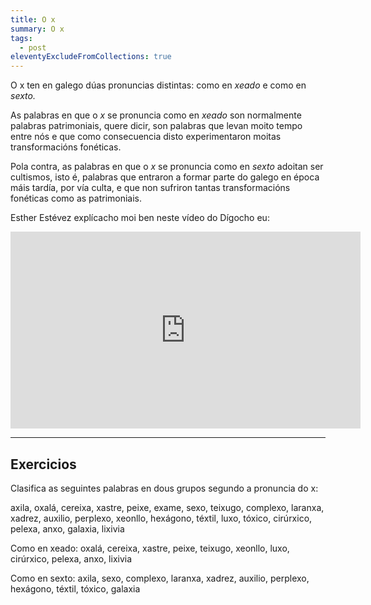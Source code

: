 ```yaml
---
title: O x
summary: O x
tags:
  - post
eleventyExcludeFromCollections: true
---
```

O x ten en galego dúas pronuncias distintas: como en *xeado* e como en *sexto.* 

As palabras en que o *x* se pronuncia como en *xeado* son normalmente palabras patrimoniais, quere dicir, son palabras que levan moito tempo entre nós e que como consecuencia disto experimentaron moitas transformacións fonéticas.

Pola contra, as palabras en que o *x* se pronuncia como en *sexto* adoitan ser cultismos, isto é, palabras que entraron a formar parte do galego en época máis tardía, por vía culta, e que non sufriron tantas transformacións fonéticas como as patrimoniais.

Esther Estévez explícacho moi ben neste vídeo do Dígocho eu:

<iframe width="560" height="315" src="https://www.youtube.com/embed/XRdtMWVCZrQ" frameborder="0" allow="accelerometer; autoplay; encrypted-media; gyroscope; picture-in-picture" allowfullscreen></iframe>

- - -

## Exercicios

Clasifica as seguintes palabras en dous grupos segundo a pronuncia do x:

axila, oxalá, cereixa, xastre, peixe, exame, sexo, teixugo, complexo, laranxa, xadrez, auxilio, perplexo, xeonllo, hexágono, téxtil, luxo, tóxico, cirúrxico, pelexa, anxo, galaxia, lixivia



Como en xeado: oxalá, cereixa, xastre, peixe, teixugo, xeonllo, luxo, cirúrxico, pelexa, anxo, lixivia

Como en sexto: axila, sexo, complexo, laranxa, xadrez, auxilio, perplexo, hexágono, téxtil, tóxico, galaxia